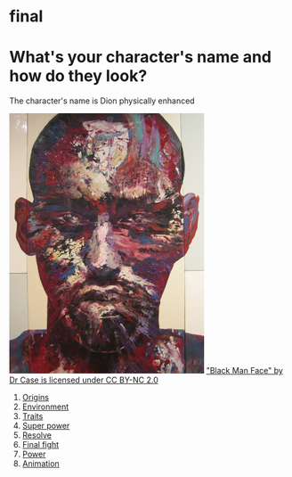 # final
<!DOCTYPE html>
<html>
<head>
	<title>Home page</title>
	<link rel="stylesheet" type="text/css" href="color.css">
</head>
<body>
	<h1>What's your character's name and how do they look?</h1>
	<p>The character's name is  Dion physically enhanced</p>
<img src="images/black.jpg" alt="black" width="350px">
<a href="https://www.flickr.com/photos/72115265@N00/503174205">"Black Man Face" by Dr Case is licensed under CC BY-NC 2.0</a>
<br>
<ol><li><a href="page2.html">Origins</a></li>
	<li><a href="page3.html">Environment</a></li>
	<li><a href="page4.html">Traits</a></li>
	<li><a href="page5.html">Super power</a></li>
	<li><a href="dion1.html">Resolve</a></li>
	<li><a href="lastfight.html">Final fight</a></li>
	<li><a href="p5.html">Power</a></li>
	<LI><a href="character.html">Animation</a></LI>
</ol>
</body>
</html>

